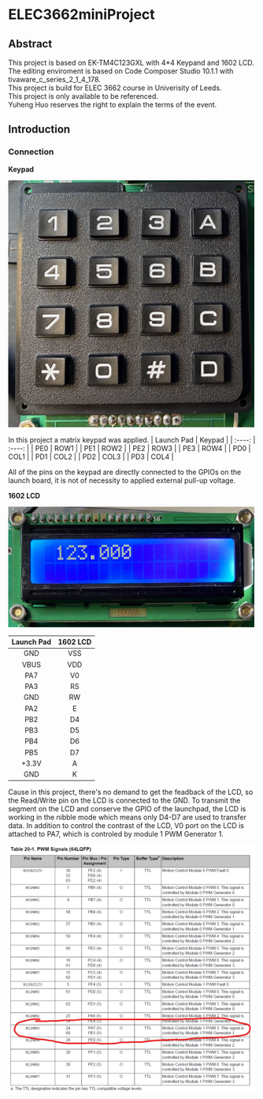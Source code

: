 <!--
 * @Author: your name
 * @Date: 2020-12-22 14:10:38
 * @LastEditTime: 2020-12-22 16:06:07
 * @LastEditors: Please set LastEditors
 * @Description: In User Settings Edit
 * @FilePath: \undefinedc:\Users\Neowless\workspace_v10\blink\README.md
-->
# ELEC3662miniProject
## Abstract
This project is based on EK-TM4C123GXL with 4*4 Keypand and 1602 LCD.<br>
The editing enviroment is based on Code Composer Studio 10.1.1 with tivaware_c_series_2_1_4_178.<br>
This project is build for ELEC 3662 course in Univerisity of Leeds.<br>
This project is only available to be referenced.<br>
Yuheng Huo reserves the right to explain the terms of the event.<br>
## Introduction
### Connection
**Keypad**

<div><img width="500" height="500" float:left src="https://github.com/Neowless/ELEC3662miniProject/blob/master/keypad.png"/></div>

In this project a matrix keypad was applied.
|  Launch Pad   | Keypad  |
|   :----:  |  :----: |
| PE0  | ROW1 |
| PE1  | ROW2 |
| PE2  | ROW3 |
| PE3  | ROW4 |
| PD0  | COL1 |
| PD1  | COL2 |
| PD2  | COL3 |
| PD3  | COL4 |

All of the pins on the keypad are directly connected to the GPIOs on the launch board, it is not of necessity to applied external pull-up voltage.

**1602 LCD**

<div><img width="500" height="244" float:left src="https://github.com/Neowless/ELEC3662miniProject/blob/master/lcd.png"/></div>

|  Launch Pad   | 1602 LCD  |
|   :----:  |  :----: |
| GND  | VSS |
| VBUS  | VDD |
| PA7  | V0 |
| PA3  | RS |
| GND  | RW |
| PA2  | E |
| PB2  | D4 |
| PB3  | D5 |
| PB4  | D6 |
| PB5  | D7 |
| +3.3V  | A |
| GND  | K |

Cause in this project, there's no demand to get the feadback of the LCD, so the Read/Write pin on the LCD is connected to the GND.
To transmit the segment on the LCD and conserve the GPIO of the launchpad, the LCD is working in the nibble mode which means only D4-D7 are used to transfer data.
In addition to control the contrast of the LCD, V0 port on the LCD is attached to PA7, which is controled by module 1 PWM Generator 1.

<div><img width="500" height="500" float:left src="https://github.com/Neowless/ELEC3662miniProject/blob/master/pwm.png"/></div>
